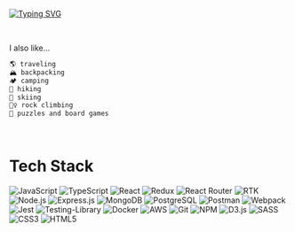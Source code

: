 [![Typing SVG](https://readme-typing-svg.demolab.com?font=Fira+Code&size=30&duration=3000&pause=200&background=000000&vCenter=true&multiline=true&width=800&height=100&lines=Hello+hello!+%F0%9F%91%8B;My+name+is+Kasey+and+I+like+to+code+%F0%9F%91%A9%E2%80%8D%F0%9F%92%BB)](https://git.io/typing-svg)


<br> 

I also like...
``` js
🌎 traveling 
🏔 backpacking
🏕 camping
🥾 hiking
🎿 skiing
🧗‍♀‍ rock climbing
🧩 puzzles and board games
```

<br>

# Tech Stack
![JavaScript][JS]
![TypeScript][TS]
![React][React]
![Redux][Redux]
![React Router][React Router]
![RTK][RTK]
![Node.js][Node]
![Express.js][Express]
![MongoDB][MongoDB]
![PostgreSQL][Postgres]
![Postman][Postman]
![Webpack][Webpack]
![Jest][Jest]
![Testing-Library][Testing-Library]
![Docker][Docker]
![AWS][AWS]
![Git][Git]
![NPM][NPM]
![D3.js][D3.js]
![SASS][SASS]
![CSS3][CSS3]
![HTML5][HTML5]
<!--
**kaseywolff/kaseywolff** is a ✨ _special_ ✨ repository because its `README.md` (this file) appears on your GitHub profile.

Here are some ideas to get you started:

- 🔭 I’m currently working on ...
- 🌱 I’m currently learning ...
- 👯 I’m looking to collaborate on ...
- 🤔 I’m looking for help with ...
- 💬 Ask me about ...
- 📫 How to reach me: ...
- 😄 Pronouns: ...
- ⚡ Fun fact: ...
-->


<!-- BADGES/ SHIELDS URLS -->
[AWS]: https://img.shields.io/badge/AWS-%23FF9900.svg?style=for-the-badge&logo=amazon-aws&logoColor=white
[CSS3]: https://img.shields.io/badge/css3-%231572B6.svg?style=for-the-badge&logo=css3&logoColor=white
[D3.js]: https://img.shields.io/badge/d3.js-F9A03C?style=for-the-badge&logo=d3.js&logoColor=white
[Docker]: https://img.shields.io/badge/docker-%230db7ed.svg?style=for-the-badge&logo=docker&logoColor=white
[Express]: https://img.shields.io/badge/express.js-%23404d59.svg?style=for-the-badge&logo=express&logoColor=%2361DAFB
[Git]: https://img.shields.io/badge/git-%23F05033.svg?style=for-the-badge&logo=git&logoColor=white
[HTML5]: https://img.shields.io/badge/html5-%23E34F26.svg?style=for-the-badge&logo=html5&logoColor=white
[Jest]: https://img.shields.io/badge/-jest-%23C21325?style=for-the-badge&logo=jest&logoColor=white
[JS]: https://img.shields.io/badge/javascript-%23323330.svg?style=for-the-badge&logo=javascript&logoColor=%23F7DF1E
[MongoDB]: https://img.shields.io/badge/MongoDB-%234ea94b.svg?style=for-the-badge&logo=mongodb&logoColor=white
[Node]: https://img.shields.io/badge/node.js-6DA55F?style=for-the-badge&logo=node.js&logoColor=white
[NPM]: https://img.shields.io/badge/NPM-%23CB3837.svg?style=for-the-badge&logo=npm&logoColor=white
[Postgres]: https://img.shields.io/badge/postgres-%23316192.svg?style=for-the-badge&logo=postgresql&logoColor=white
[Postman]: https://img.shields.io/badge/Postman-FF6C37?style=for-the-badge&logo=postman&logoColor=white
[React]: https://img.shields.io/badge/react-%2320232a.svg?style=for-the-badge&logo=react&logoColor=%2361DAFB
[React Router]: https://img.shields.io/badge/React_Router-CA4245?style=for-the-badge&logo=react-router&logoColor=white
[Redux]: https://img.shields.io/badge/redux-%23593d88.svg?style=for-the-badge&logo=redux&logoColor=white
[RTK]: https://img.shields.io/badge/RTK-563D7C?style=for-the-badge&logo=redux&logoColor=white
[SASS]: https://img.shields.io/badge/SASS-hotpink.svg?style=for-the-badge&logo=SASS&logoColor=white
[Testing-Library]: https://img.shields.io/badge/-TestingLibrary-%23E33332?style=for-the-badge&logo=testing-library&logoColor=white
[TS]: https://img.shields.io/badge/typescript-%23007ACC.svg?style=for-the-badge&logo=typescript&logoColor=white
[Webpack]: https://img.shields.io/badge/webpack-%238DD6F9.svg?style=for-the-badge&logo=webpack&logoColor=black
